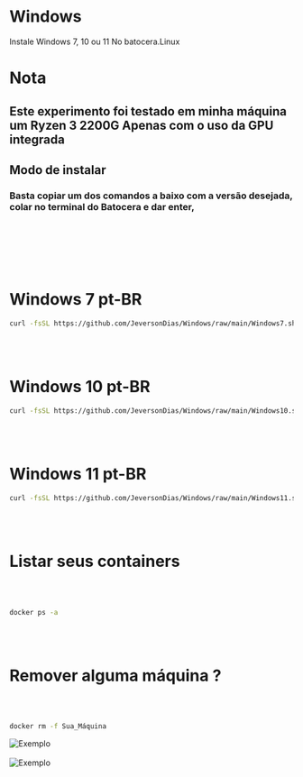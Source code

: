 # Windows
Instale Windows 7, 10 ou 11 No batocera.Linux
<br>


# Nota
<h2>Este experimento foi testado em minha máquina um Ryzen 3 2200G Apenas com o uso da GPU integrada</h2>



<h2>Modo de instalar</h2>

<h3>Basta copiar um dos comandos a baixo com a versão desejada, colar no terminal do Batocera e dar enter,</h3>
<br><br>

<br><br>
# Windows 7 pt-BR

```bash
curl -fsSL https://github.com/JeversonDias/Windows/raw/main/Windows7.sh | bash
```
<br><br>

# Windows 10 pt-BR

```bash
curl -fsSL https://github.com/JeversonDias/Windows/raw/main/Windows10.sh | bash
```
<br><br>

# Windows 11 pt-BR

```bash
curl -fsSL https://github.com/JeversonDias/Windows/raw/main/Windows11.sh | bash
```
<br><br>
# Listar seus containers
<br><br>
```bash
docker ps -a
```
<br><br>
# Remover alguma máquina ?

<br><br>
```bash
docker rm -f Sua_Máquina
```

<img src="https://drive.google.com/uc?id=1gMLGByp4-ofrglFx3KYcvFaXT6jQAinl" alt="Exemplo">
<br><br>

<img src="https://drive.google.com/uc?id=1uL6lBoWp3ZzUow0QLIng1be07LUkzgJ6" alt="Exemplo">
